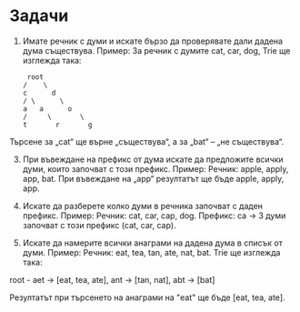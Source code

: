 # Задачи

1. Имате речник с думи и искате бързо да
проверявате дали дадена дума съществува.
Пример:
За речник с думите cat, car, dog,
Trie ще изглежда така:

        root
       /    \
       c      d
       / \      \
       a   a      o
       /     \       \
       t       r       g
Търсене за „cat“ ще върне „съществува“, а за „bat“ – „не съществува“.

3. При въвеждане на префикс от дума искате да предложите всички думи,
които започват с този префикс.
Пример:
Речник: apple, apply, app, bat.
При въвеждане на „app“ резултатът ще бъде apple, apply, app.

4. Искате да разберете колко думи в речника
започват с даден префикс.
Пример:
Речник: cat, car, cap, dog.
Префикс: ca → 3 думи започват с този префикс (cat, car, cap).

5. Искате да намерите всички анаграми на дадена дума в списък от думи.
Пример:
Речник: eat, tea, tan, ate, nat, bat.
Trie ще изглежда така:

root - aet → [eat, tea, ate],
ant → [tan, nat],
abt → [bat]

Резултатът при търсенето на анаграми на "eat" ще бъде [eat, tea, ate].
